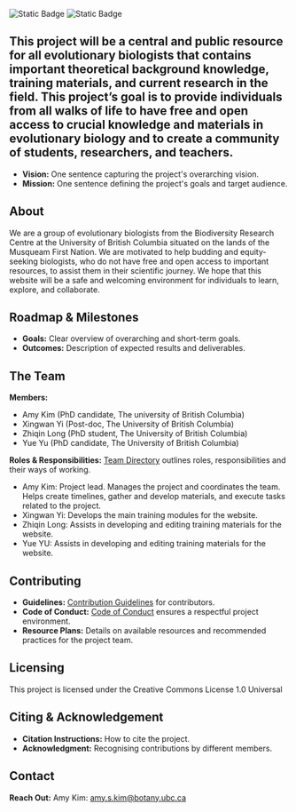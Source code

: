 ![Static Badge](https://img.shields.io/badge/License-CC_BY_1.0-purple) ![Static Badge](https://img.shields.io/badge/Deps-Up--to--date-green)


## This project will be a central and public resource for all evolutionary biologists that contains important theoretical background knowledge, training materials, and current research in the field. This project’s goal is to provide individuals from all walks of life to have free and open access to crucial knowledge and materials in evolutionary biology and to create a community of students, researchers, and teachers.

- **Vision:** One sentence capturing the project's overarching vision.
- **Mission:** One sentence defining the project's goals and target audience.

## About

We are a group of evolutionary biologists from the Biodiversity Research Centre at the University of British Columbia situated on the lands of the Musqueam First Nation. We are motivated to help budding and equity-seeking biologists, who do not have free and open access to important resources, to assist them in their scientific journey. We hope that this website will be a safe and welcoming environment for individuals to learn, explore, and collaborate.

## Roadmap & Milestones

- **Goals:** Clear overview of overarching and short-term goals.
- **Outcomes:** Description of expected results and deliverables.

## The Team

**Members:**
- Amy Kim (PhD candidate, The university of British Columbia)
- Xingwan Yi (Post-doc, The University of British Columbia)
- Zhiqin Long (PhD student, The University of British Columbia)
- Yue Yu (PhD candidate, The University of British Columbia)
  
**Roles & Responsibilities:** [Team Directory](link-to-directory) outlines roles, responsibilities and their ways of working.
- Amy Kim: Project lead. Manages the project and coordinates the team. Helps create timelines, gather and develop materials, and execute tasks related to the project.
- Xingwan Yi: Develops the main training modules for the website.
- Zhiqin Long: Assists in developing and editing training materials for the website.
- Yue YU: Assists in developing and editing training materials for the website.
  
## Contributing

- **Guidelines:** [Contribution Guidelines](link-to-guidelines) for contributors.
- **Code of Conduct:** [Code of Conduct](link-to-coc) ensures a respectful project environment.
- **Resource Plans:** Details on available resources and recommended practices for the project team.

## Licensing

This project is licensed under the Creative Commons License 1.0 Universal

## Citing & Acknowledgement

- **Citation Instructions:** How to cite the project.
- **Acknowledgment:** Recognising contributions by different members.

## Contact

**Reach Out:** 
Amy Kim: amy.s.kim@botany.ubc.ca
